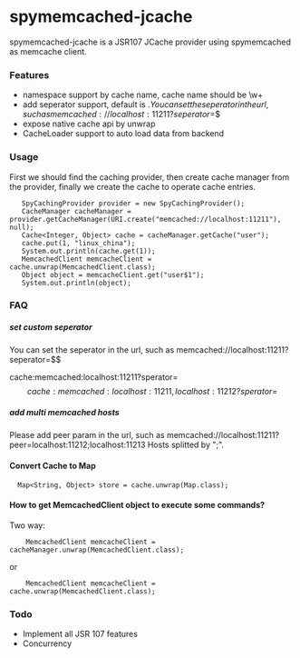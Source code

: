 spymemcached-jcache
================================
spymemcached-jcache is a JSR107 JCache provider using spymemcached as memcache client.

### Features

* namespace support by cache name, cache name should be \w+
* add seperator support, default is $. You can set the seperator in the url, such as memcached://localhost:11211?seperator=$$
* expose native cache api by unwrap
* CacheLoader support to auto load data from backend

### Usage
First we should find the caching provider, then create cache manager from the provider, finally we create the cache to operate cache entries.

       SpyCachingProvider provider = new SpyCachingProvider();
       CacheManager cacheManager = provider.getCacheManager(URI.create("memcached://localhost:11211"), null);
       Cache<Integer, Object> cache = cacheManager.getCache("user");
       cache.put(1, "linux_china");
       System.out.println(cache.get(1));
       MemcachedClient memcacheClient = cache.unwrap(MemcachedClient.class);
       Object object = memcacheClient.get("user$1");
       System.out.println(object);

### FAQ

##### set custom seperator
You can set the seperator in the url, such as memcached://localhost:11211?seperator=$$

cache:memcached:localhost:11211?sperator=$$
cache:memcached:localhost:11211,localhost:11212?sperator=$$

##### add multi memcached hosts
Please add peer param in the url, such as memcached://localhost:11211?peer=localhost:11212;localhost:11213  Hosts splitted by ";".

#### Convert Cache to Map

      Map<String, Object> store = cache.unwrap(Map.class);

#### How to get MemcachedClient object to execute some commands?
Two way:

        MemcachedClient memcacheClient = cacheManager.unwrap(MemcachedClient.class);
or

        MemcachedClient memcacheClient = cache.unwrap(MemcachedClient.class);

### Todo

* Implement all JSR 107 features
* Concurrency